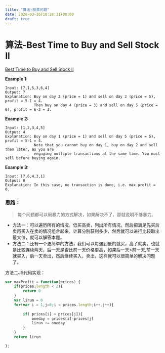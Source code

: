 ```yaml
---
title: "算法-股票问题"
date: 2020-03-16T10:28:31+08:00
draft: true
---
```



# 算法-Best Time to Buy and Sell Stock II

[ Best Time to Buy and Sell Stock II](https://leetcode.com/explore/interview/card/top-interview-questions-easy/92/array/564/)

**Example 1:**

```
Input: [7,1,5,3,6,4]
Output: 7
Explanation: Buy on day 2 (price = 1) and sell on day 3 (price = 5), profit = 5-1 = 4.
             Then buy on day 4 (price = 3) and sell on day 5 (price = 6), profit = 6-3 = 3.
```

**Example 2:**

```
Input: [1,2,3,4,5]
Output: 4
Explanation: Buy on day 1 (price = 1) and sell on day 5 (price = 5), profit = 5-1 = 4.
             Note that you cannot buy on day 1, buy on day 2 and sell them later, as you are
             engaging multiple transactions at the same time. You must sell before buying again.
```

**Example 3:**

```
Input: [7,6,4,3,1]
Output: 0
Explanation: In this case, no transaction is done, i.e. max profit = 0.
```

### 思路：

> 每个问题都可以用暴力的方式解决，如果解决不了，那就说明不够暴力。

- 方法一：可以遍历所有的情况，低买高卖，列出所有情况，然后把满足先买后卖再买入在卖的情况组合起来，计算分别获利多少，然后就可以进行比较取出最大值，就可以解答本题。
- 方法二：还有一个更简单的方法，我们可以每遇到低的就买，高了就卖，也就是比较连续两天，后一天是否比前一天价格更高，如果后一天>前一天,前一天就买入，后一天卖出，然后继续买入，卖出，这样就可以很简单的解决问题了。



方法二JS代码实现：

```js
var maxProfit = function(prices) {
    if(prices.length < 2){
        return 0
    }
    var lirun = 0
    for(var i = 1,j=0;i < prices.length;i++,j++){
      
        if( prices[i] > prices[j]){ 
            oneday = prices[i]-prices[j]
            lirun += oneday
        }
    }
    return lirun

};
```

